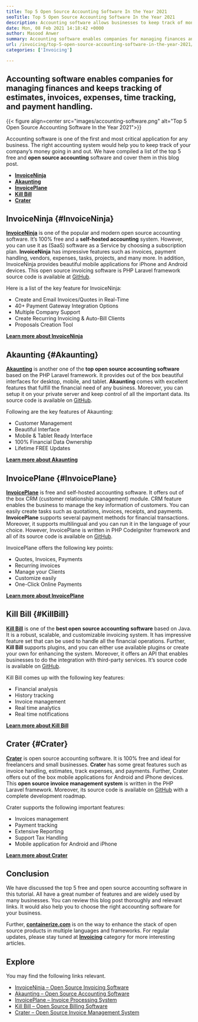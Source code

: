 ```yaml
---
title: Top 5 Open Source Accounting Software In the Year 2021
seoTitle: Top 5 Open Source Accounting Software In the Year 2021
description: Accounting software allows businesses to keep track of money coming in and out. Choose the right invoicing software and hold a tight grip on finances.
date: Mon, 08 Feb 2021 14:18:42 +0000
author: Masood Anwer
summary: Accounting software enables companies for managing finances and keeps tracking of estimates, invoices, expenses, time tracking, and payment handling.
url: /invoicing/top-5-open-source-accounting-software-in-the-year-2021/
categories: ['Invoicing']

---
```

## Accounting software enables companies for managing finances and keeps tracking of estimates, invoices, expenses, time tracking, and payment handling.

{{< figure align=center src="images/accounting-software.png" alt="Top 5 Open Source Accounting Software In the Year 2021">}}  

Accounting software is one of the first and most critical application for any business. The right accounting system would help you to keep track of your company’s money going in and out. We have compiled a list of the top 5 free and **open source accounting** software and cover them in this blog post.

  * [**InvoiceNinja**][1]
  * [**Akaunting**][2]
  * [**InvoicePlane**][3]
  * [**Kill Bill**][4]
  * [**Crater**][5]

## InvoiceNinja {#InvoiceNinja}

**[InvoiceNinja][6]** is one of the popular and modern open source accounting software. It’s 100% free and a **self-hosted accounting** system. However, you can use it as (SaaS) software as a Service by choosing a subscription plan. **InvoiceNinja** has impressive features such as invoices, payment handling, vendors, expenses, tasks, projects, and many more. In addition, InvoiceNinja provides beautiful mobile applications for iPhone and Android devices. This open source invoicing software is PHP Laravel framework source code is available at [GitHub][7].

Here is a list of the key feature for InvoiceNinja:

  * Create and Email Invoices/Quotes in Real-Time
  * 40+ Payment Gateway Integration Options
  * Multiple Company Support
  * Create Recurring Invoicing & Auto-Bill Clients
  * Proposals Creation Tool

**[Learn more about InvoiceNinja][8]**

## Akaunting {#Akaunting}

**[Akaunting][9]** is another one of the **top open source accounting software** based on the PHP Laravel framework. It provides out of the box beautiful interfaces for desktop, mobile, and tablet. **Akaunting** comes with excellent features that fulfill the financial need of any business. Moreover, you can setup it on your private server and keep control of all the important data. Its source code is available on [GitHub][10].

Following are the key features of Akaunting:

  * Customer Management
  * Beautiful Interface
  * Mobile & Tablet Ready Interface
  * 100% Financial Data Ownership
  * Lifetime FREE Updates

**[Learn more about Akaunting][11]**

## InvoicePlane {#InvoicePlane}

**[InvoicePlane][12]** is free and self-hosted accounting software. It offers out of the box CRM (customer relationship management) module. CRM feature enables the business to manage the key information of customers. You can easily create tasks such as quotations, invoices, receipts, and payments. **InvoicePlane** supports several payment methods for financial transactions. Moreover, it supports multilingual and you can run it in the language of your choice. However, InvoicePlane is written in PHP CodeIgniter framework and all of its source code is available on [GitHub][13].

InvoicePlane offers the following key points:

  * Quotes, Invoices, Payments
  * Recurring invoices
  * Manage your Clients
  * Customize easily
  * One-Click Online Payments

**[Learn more about InvoicePlane][14]**

## Kill Bill {#KillBill}

**[Kill Bill][15]** is one of the **best open source accounting software** based on Java. It is a robust, scalable, and customizable invoicing system. It has impressive feature set that can be used to handle all the financial operations. Further, **Kill Bill** supports plugins, and you can either use available plugins or create your own for enhancing the system. Moreover, it offers an API that enables businesses to do the integration with third-party services. It’s source code is available on [GitHub][16].

Kill Bill comes up with the following key features:

  * Financial analysis
  * History tracking
  * Invoice management
  * Real time analytics
  * Real time notifications

**[Learn more about Kill Bill][17]**

## Crater {#Crater}

**[Crater][18]** is open source accounting software. It is 100% free and ideal for freelancers and small businesses. **Crater** has some great features such as invoice handling, estimates, track expenses, and payments. Further, Crater offers out of the box mobile applications for Android and iPhone devices. This **open source invoice management system** is written in the PHP Laravel framework. Moreover, its source code is available on [GitHub][19] with a complete development roadmap.

Crater supports the following important features:

  * Invoices management
  * Payment tracking
  * Extensive Reporting
  * Support Tax Handling
  * Mobile application for Android and iPhone

**[Learn more about Crater][20]**

## Conclusion

We have discussed the top 5 free and open source accounting software in this tutorial. All have a great number of features and are widely used by many businesses. You can review this blog post thoroughly and relevant links. It would also help you to choose the right accounting software for your business.

Further, [**containerize.com**][21] is on the way to enhance the stack of open source products in multiple languages and frameworks. For regular updates, please stay tuned at [**Invoicing**][22] category for more interesting articles.

## Explore

You may find the following links relevant.

  * [InvoiceNinja – Open Source Invoicing Software][23]
  * [Akaunting – Open Source Accounting Software][24]
  * [InvoicePlane – Invoice Processing System][25]
  * [Kill Bill – Open Source Billing Software][26]
  * [Crater – Open Source Invoice Management System][27]

 [1]: #InvoiceNinja
 [2]: #Akaunting
 [3]: #InvoicePlane
 [4]: #KillBill
 [5]: #Crater
 [6]: https://products.containerize.com/invoicing/invoiceninja
 [7]: https://github.com/invoiceninja/invoiceninja
 [8]: https://www.invoiceninja.com
 [9]: https://products.containerize.com/invoicing/akaunting
 [10]: https://github.com/akaunting/akaunting
 [11]: https://akaunting.com
 [12]: https://products.containerize.com/invoicing/invoiceplane
 [13]: https://github.com/InvoicePlane/InvoicePlane
 [14]: https://www.invoiceplane.com
 [15]: https://products.containerize.com/invoicing/killbill
 [16]: https://github.com/killbill/killbill
 [17]: https://killbill.io
 [18]: https://products.containerize.com/invoicing/crater
 [19]: https://github.com/bytefury/crater
 [20]: https://craterapp.com
 [21]: https://containerize.com
 [22]: https://blog.containerize.com/category/invoicing/
 [23]: https://products.containerize.com/invoicing/invoiceninja/
 [24]: https://products.containerize.com/invoicing/akaunting/
 [25]: https://products.containerize.com/invoicing/invoiceplane/
 [26]: https://products.containerize.com/invoicing/killbill/
 [27]: https://products.containerize.com/invoicing/crater/